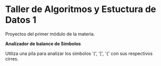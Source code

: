 # Taller de Algoritmos y Estuctura de Datos 1
Proyectos del primer módulo de la materia.
<p>
<b>Analizador de balance de Simbolos</b>
<p>
Utiliza una pila para analizar los simbolos '(', '[', '{' con sus respectivos cirres.
